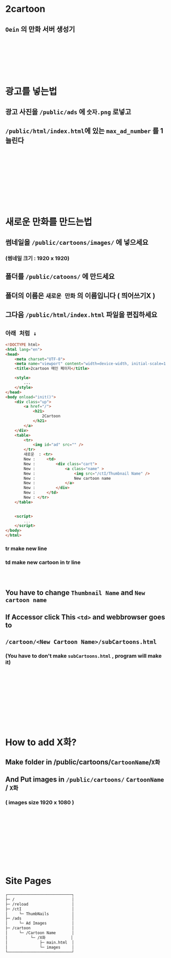 # 2cartoon
## `Oein` 의 만화 서버 생성기
## ㅤ
## ㅤ
# 광고를 넣는법
## 광고 사진을 ``/public/ads`` 에 ``숫자.png`` 로넣고
## ``/public/html/index.html``에 있는 `max_ad_number` 를 1 늘린다
## ㅤ
## ㅤ
## ㅤ
# 새로운 만화를 만드는법
## 썸네일을 `/public/cartoons/images/` 에 넣으세요
### (썸네일 크기 : 1920 x 1920)
## 폴더를 `/public/catoons/` 에 만드세요
## 폴더의 이름은 ``새로운 만화`` 의 이름입니다 ( 띄어쓰기X )
## 그다음 `/public/html/index.html` 파일을 편집하세요
## `아래 처럼 ↓`
```html
<!DOCTYPE html>
<html lang="en">
<head>
    <meta charset="UTF-8">
    <meta name="viewport" content="width=device-width, initial-scale=1.0">
    <title>2cartoon 매인 페이지</title>

    <style>
        ...
    </style>
</head>
<body onload="init()">
    <div class="up">
        <a href="/">
            <h21>
                2Cartoon
            </h21>
        </a>
    </div>
    <table>
        <tr>
            <img id="ad" src="" />
        </tr>
        새로운  : <tr>
        New :     <td>
        New :         <div class="cart">
        New :             <a class="name" >
        New :                 <img src="/ctI/Thumbnail Name" />
        New :                 New cartoon name
        New :             </a>
        New :         </div>
        New :     </td>
        New : </tr>
    </table>
    

    <script>
        ...
    </script>
</body>
</html>
```
### tr make new line
### td make new cartoon in tr line
###### ㅤ
## You have to change `Thumbnail Name` and `New cartoon name`
## If Accessor click This `<td>` and webbrowser goes to 
## `/cartoon/<New Cartoon Name>/subCartoons.html`
### (You have to don't make `subCartoons.html` , program will make it)

## ㅤ
## ㅤ
## ㅤ
# How to add X화?
## Make folder in /public/cartoons/`CartoonName`/`X화`
## And Put images in `/public/cartoons/` ```CartoonName``` / ```X화```
### ( images size 1920 x 1080 )
## ㅤ
## ㅤ
## ㅤ
# Site Pages
```html
┌────────────────────────────┐
├─ /                         │
├─ /reload                   │
├─ /ctI                      │
│     └─ ThumbNails          │
├─ /ads                      │
│     └─ Ad Images           │
├─ /cartoon                  │
│     └─ /Cartoon Name       │
│          └─ /X화           │
│              ├─ main.html  │
│              └─ images     │
└────────────────────────────┘
```